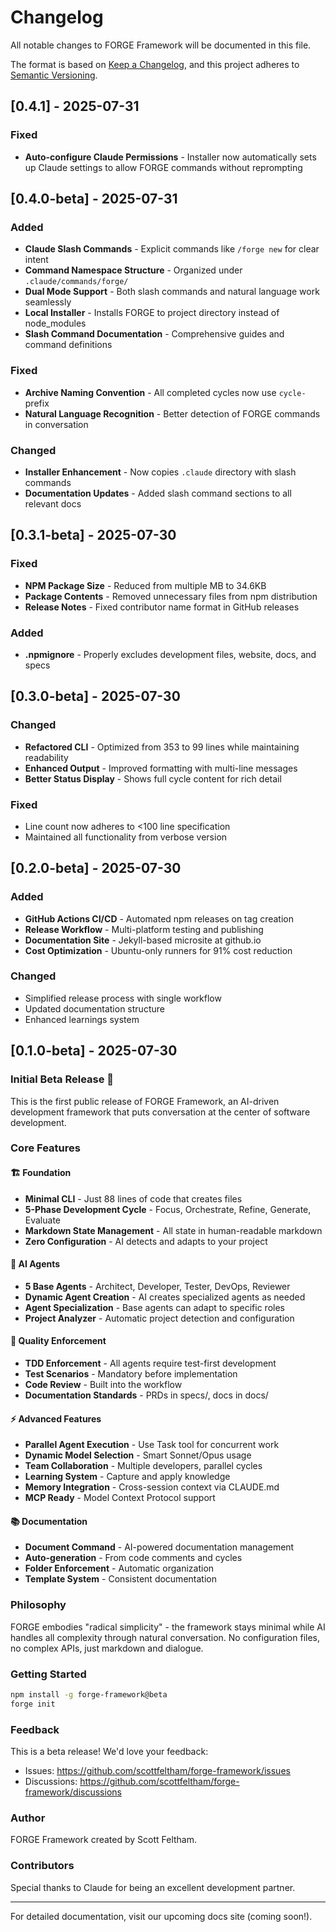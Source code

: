 # Changelog

All notable changes to FORGE Framework will be documented in this file.

The format is based on [Keep a Changelog](https://keepachangelog.com/en/1.0.0/),
and this project adheres to [Semantic Versioning](https://semver.org/spec/v2.0.0.html).

## [0.4.1] - 2025-07-31

### Fixed
- **Auto-configure Claude Permissions** - Installer now automatically sets up Claude settings to allow FORGE commands without reprompting

## [0.4.0-beta] - 2025-07-31

### Added
- **Claude Slash Commands** - Explicit commands like `/forge new` for clear intent
- **Command Namespace Structure** - Organized under `.claude/commands/forge/`
- **Dual Mode Support** - Both slash commands and natural language work seamlessly
- **Local Installer** - Installs FORGE to project directory instead of node_modules
- **Slash Command Documentation** - Comprehensive guides and command definitions

### Fixed
- **Archive Naming Convention** - All completed cycles now use `cycle-` prefix
- **Natural Language Recognition** - Better detection of FORGE commands in conversation

### Changed
- **Installer Enhancement** - Now copies `.claude` directory with slash commands
- **Documentation Updates** - Added slash command sections to all relevant docs

## [0.3.1-beta] - 2025-07-30

### Fixed
- **NPM Package Size** - Reduced from multiple MB to 34.6KB
- **Package Contents** - Removed unnecessary files from npm distribution
- **Release Notes** - Fixed contributor name format in GitHub releases

### Added
- **.npmignore** - Properly excludes development files, website, docs, and specs

## [0.3.0-beta] - 2025-07-30

### Changed
- **Refactored CLI** - Optimized from 353 to 99 lines while maintaining readability
- **Enhanced Output** - Improved formatting with multi-line messages
- **Better Status Display** - Shows full cycle content for rich detail

### Fixed
- Line count now adheres to <100 line specification
- Maintained all functionality from verbose version

## [0.2.0-beta] - 2025-07-30

### Added
- **GitHub Actions CI/CD** - Automated npm releases on tag creation
- **Release Workflow** - Multi-platform testing and publishing
- **Documentation Site** - Jekyll-based microsite at github.io
- **Cost Optimization** - Ubuntu-only runners for 91% cost reduction

### Changed
- Simplified release process with single workflow
- Updated documentation structure
- Enhanced learnings system

## [0.1.0-beta] - 2025-07-30

### Initial Beta Release 🎉

This is the first public release of FORGE Framework, an AI-driven development framework that puts conversation at the center of software development.

### Core Features

#### 🏗️ Foundation
- **Minimal CLI** - Just 88 lines of code that creates files
- **5-Phase Development Cycle** - Focus, Orchestrate, Refine, Generate, Evaluate
- **Markdown State Management** - All state in human-readable markdown
- **Zero Configuration** - AI detects and adapts to your project

#### 🤖 AI Agents
- **5 Base Agents** - Architect, Developer, Tester, DevOps, Reviewer
- **Dynamic Agent Creation** - AI creates specialized agents as needed
- **Agent Specialization** - Base agents can adapt to specific roles
- **Project Analyzer** - Automatic project detection and configuration

#### 🧪 Quality Enforcement
- **TDD Enforcement** - All agents require test-first development
- **Test Scenarios** - Mandatory before implementation
- **Code Review** - Built into the workflow
- **Documentation Standards** - PRDs in specs/, docs in docs/

#### ⚡ Advanced Features
- **Parallel Agent Execution** - Use Task tool for concurrent work
- **Dynamic Model Selection** - Smart Sonnet/Opus usage
- **Team Collaboration** - Multiple developers, parallel cycles
- **Learning System** - Capture and apply knowledge
- **Memory Integration** - Cross-session context via CLAUDE.md
- **MCP Ready** - Model Context Protocol support

#### 📚 Documentation
- **Document Command** - AI-powered documentation management
- **Auto-generation** - From code comments and cycles
- **Folder Enforcement** - Automatic organization
- **Template System** - Consistent documentation

### Philosophy

FORGE embodies "radical simplicity" - the framework stays minimal while AI handles all complexity through natural conversation. No configuration files, no complex APIs, just markdown and dialogue.

### Getting Started

```bash
npm install -g forge-framework@beta
forge init
```

### Feedback

This is a beta release! We'd love your feedback:
- Issues: https://github.com/scottfeltham/forge-framework/issues
- Discussions: https://github.com/scottfeltham/forge-framework/discussions

### Author

FORGE Framework created by Scott Feltham.

### Contributors

Special thanks to Claude for being an excellent development partner.

---

For detailed documentation, visit our upcoming docs site (coming soon!).